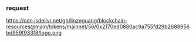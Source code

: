 ### request

<https://cdn.jsdelivr.net/gh/linzeguang/blockchain-resources@main/tokens/mainnet/56/0x2170ed0880ac9a755fd29b2688956bd959f933f8/logo.png>
